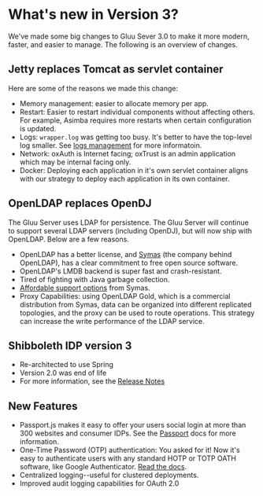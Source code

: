 # What's new in Version 3?

We've made some big changes to Gluu Sever 3.0 to make it more modern, 
faster, and easier to manage. The following is an overview of changes.

## Jetty replaces Tomcat as servlet container

Here are some of the reasons we made this change:

 - Memory management: easier to allocate memory per app.
 - Restart: Easier to restart individual components without affecting
   others. For example, Asimba requires more restarts when certain
   configuration is updated.
 - Logs: `wrapper.log` was getting too busy. It's better to have
   the top-level log smaller. See [logs management](./logs.md) 
   for more informatoin.
 - Network: oxAuth is Internet facing; oxTrust is an admin application
   which may be internal facing only.
 - Docker: Deploying each application in it's own servlet container 
   aligns with our strategy to deploy each application in its own 
   container.

## OpenLDAP replaces OpenDJ

The Gluu Server uses LDAP for persistence. The Gluu Server will continue to support 
several LDAP servers (including OpenDJ), but will now ship with OpenLDAP. Below are a few
reasons.

 - OpenLDAP has a better license, and [Symas](https://symas.com/) (the company behind OpenLDAP),
   has a clear commitment to free open source software.
 - OpenLDAP's LMDB backend is super fast and crash-resistant. 
 - Tired of fighting with Java garbage collection.
 - [Affordable support options](https://symas.com/services/subscriptions/) from Symas.
 - Proxy Capabilities: using OpenLDAP Gold, which is a commercial 
   distribution from Symas, data can be organized into different replicated 
   topologies, and the proxy can be used to route operations. This strategy
   can increase the write performance of the LDAP service. 

## Shibboleth IDP version 3

 - Re-architected to use Spring
 - Version 2.0 was end of life
 - For more information, see the [Release Notes](https://wiki.shibboleth.net/confluence/display/IDP30/ReleaseNotes)

## New Features

 - Passport.js makes it easy to offer your users social login at more than 300 websites and consumer IDPs. See the [Passport](../authn-guide/passport.md) docs for more information.
 - One-Time Password (OTP) authentication: You asked for it! Now it's easy to authenticate users with any standard HOTP or TOTP OATH 
   software, like Google Authenticator. [Read the docs](../authn-guide/otp.md).
 - Centralized logging--useful for clustered deployments.
 - Improved audit logging capabilities for OAuth 2.0

